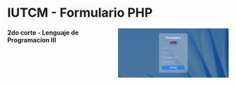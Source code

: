 # IUTCM - Formulario PHP
<img align="right" alt="img" src="https://github.com/AlbanyNVRodriguez/IUTCM-Formulario-Sencillo-PHP/blob/main/snapshot.png" width="50%" height="auto" />
<h4> 2do corte - Lenguaje de Programacion III</h4>
